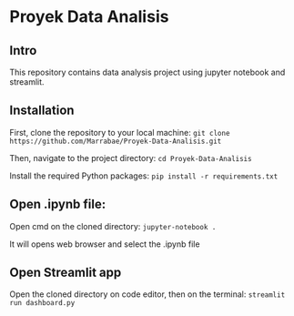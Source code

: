 # Proyek Data Analisis
## Intro
This repository contains data analysis project using jupyter notebook and streamlit.

## Installation
First, clone the repository to your local machine:
``` git clone https://github.com/Marrabae/Proyek-Data-Analisis.git ```

Then, navigate to the project directory:
``` cd Proyek-Data-Analisis ```

Install the required Python packages:
``` pip install -r requirements.txt ```

## Open .ipynb file:
Open cmd on the cloned directory:
``` jupyter-notebook . ```

It will opens web browser and select the .ipynb file

## Open Streamlit app
Open the cloned directory on code editor, then on the terminal:
``` streamlit run dashboard.py ```
